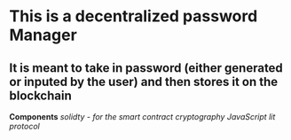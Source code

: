 # This is a decentralized password Manager

## It is meant to take in password (either generated or inputed by the user) and then stores it on the blockchain

**Components**
*solidty - for the smart contract*
*cryptography*
*JavaScript*
*lit protocol*

